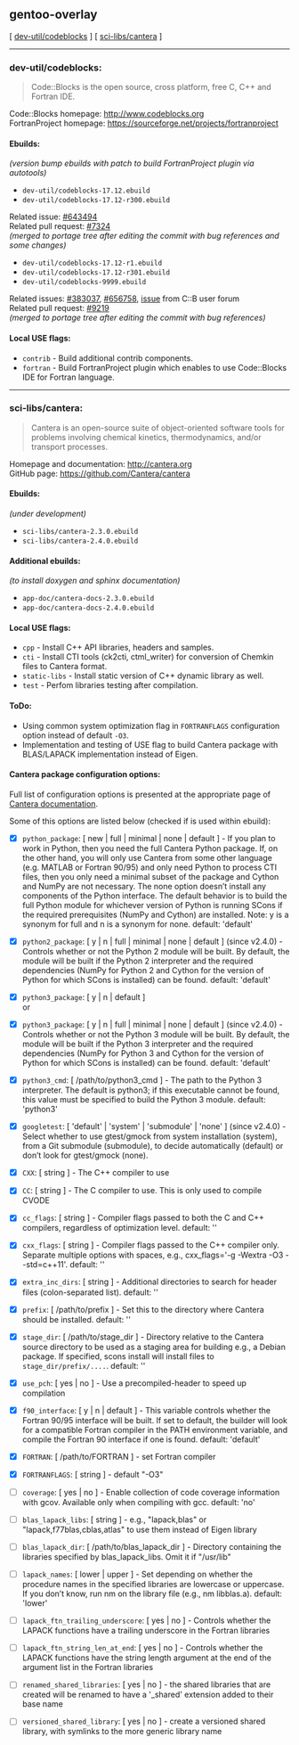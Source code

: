 ## gentoo-overlay

[ [dev-util/codeblocks](#dev-utilcodeblocks)  ] [  [sci-libs/cantera](#sci-libscantera) ]

***

### dev-util/codeblocks:  

> Code::Blocks is the open source, cross platform, free C, C++ and Fortran IDE.

Code::Blocks homepage: http://www.codeblocks.org  
FortranProject homepage: https://sourceforge.net/projects/fortranproject  


#### Ebuilds:
*(version bump ebuilds with patch to build FortranProject plugin via autotools)* 
* `dev-util/codeblocks-17.12.ebuild`  
* `dev-util/codeblocks-17.12-r300.ebuild`  

Related issue: [#643494](https://bugs.gentoo.org/643494)  
Related pull request: [#7324](https://github.com/gentoo/gentoo/pull/7324)  
*(merged to portage tree after editing the commit with bug references and some changes)*  

* `dev-util/codeblocks-17.12-r1.ebuild`  
* `dev-util/codeblocks-17.12-r301.ebuild`  
* `dev-util/codeblocks-9999.ebuild`  

Related issues: [#383037](https://bugs.gentoo.org/383037), [#656758](https://bugs.gentoo.org/656758), [issue](http://forums.codeblocks.org/index.php/topic,22641.0.html) from C::B user forum  
Related pull request: [#9219](https://github.com/gentoo/gentoo/pull/9219)  
*(merged to portage tree after editing the commit with bug references)*  

#### Local USE flags:
* `contrib` - Build additional contrib components.  
* `fortran` - Build FortranProject plugin which enables to use Code::Blocks IDE for Fortran language.  

***

### sci-libs/cantera:  

> Cantera is an open-source suite of object-oriented software tools for problems involving chemical kinetics, thermodynamics, and/or transport processes.  

Homepage and documentation: http://cantera.org  
GitHub page: https://github.com/Cantera/cantera  


#### Ebuilds:
*(under development)*  
* `sci-libs/cantera-2.3.0.ebuild`  
* `sci-libs/cantera-2.4.0.ebuild`  


#### Additional ebuilds:  
*(to install doxygen and sphinx documentation)*  
* `app-doc/cantera-docs-2.3.0.ebuild`  
* `app-doc/cantera-docs-2.4.0.ebuild`  


#### Local USE flags:  

* `cpp` - Install C++ API libraries, headers and samples.  
* `cti` - Install CTI tools (ck2cti, ctml_writer) for conversion of Chemkin files to Cantera format.  
* `static-libs` - Install static version of C++ dynamic library as well.  
* `test` - Perfom libraries testing after compilation.  


#### ToDo:  
* Using common system optimization flag in `FORTRANFLAGS` configuration option instead of default `-O3`.  
* Implementation and testing of USE flag to build Cantera package with BLAS/LAPACK implementation instead of Eigen.  


#### Cantera package configuration options:
Full list of configuration options is presented at the appropriate page of [Cantera documentation](https://cantera.org/compiling/config-options.html).  

Some of this options are listed below (checked if is used within ebuild):  

* [x] `python_package`: [ new | full | minimal | none | default ] - If you plan to work in Python, then you need the full Cantera Python package. If, on the other hand, you will only use Cantera from some other language (e.g. MATLAB or Fortran 90/95) and only need Python to process CTI files, then you only need a minimal subset of the package and Cython and NumPy are not necessary. The none option doesn’t install any components of the Python interface. The default behavior is to build the full Python module for whichever version of Python is running SCons if the required prerequisites (NumPy and Cython) are installed. Note: y is a synonym for full and n is a synonym for none. default: 'default'    
* [x] `python2_package`: [ y | n | full | minimal | none | default ] (since v2.4.0) - Controls whether or not the Python 2 module will be built. By default, the module will be built if the Python 2 interpreter and the required dependencies (NumPy for Python 2 and Cython for the version of Python for which SCons is installed) can be found. default: 'default'  
* [x] `python3_package`: [ y | n | default ]  
or  
* [x] `python3_package`: [ y | n | full | minimal | none | default ] (since v2.4.0) - Controls whether or not the Python 3 module will be built. By default, the module will be built if the Python 3 interpreter and the required dependencies (NumPy for Python 3 and Cython for the version of Python for which SCons is installed) can be found. default: 'default'  
* [x] `python3_cmd`: [ /path/to/python3_cmd ] - The path to the Python 3 interpreter. The default is python3; if this executable cannot be found, this value must be specified to build the Python 3 module. default: 'python3'  

* [x] `googletest`: [ 'default' | 'system' | 'submodule' | 'none' ] (since v2.4.0) - Select whether to use gtest/gmock from system installation (system), from a Git submodule (submodule), to decide automatically (default) or don’t look for gtest/gmock (none).  

* [x] `CXX`: [ string ] - The C++ compiler to use  
* [x] `CC`: [ string ] - The C compiler to use. This is only used to compile CVODE  
* [x] `cc_flags`: [ string ] - Compiler flags passed to both the C and C++ compilers, regardless of optimization level. default: ''  
* [x] `cxx_flags`: [ string ] - Compiler flags passed to the C++ compiler only. Separate multiple options with spaces, e.g., cxx_flags='-g -Wextra -O3 --std=c++11'. default: ''  
* [x] `extra_inc_dirs`: [ string ] - Additional directories to search for header files (colon-separated list). default: ''  

* [x] `prefix`: [ /path/to/prefix ] - Set this to the directory where Cantera should be installed. default: ''  
* [x] `stage_dir`: [ /path/to/stage_dir ] - Directory relative to the Cantera source directory to be used as a staging area for building e.g., a Debian package. If specified, scons install will install files to `stage_dir/prefix/....`. default: ''  

* [x] `use_pch`: [ yes | no ] - Use a precompiled-header to speed up compilation  

* [x] `f90_interface`: [ y | n | default ] - This variable controls whether the Fortran 90/95 interface will be built. If set to default, the builder will look for a compatible Fortran compiler in the PATH environment variable, and compile the Fortran 90 interface if one is found. default: 'default'  

* [x] `FORTRAN`: [ /path/to/FORTRAN ] - set Fortran compiler  
* [x] `FORTRANFLAGS`: [ string ] - default "-O3"  

* [ ] `coverage`: [ yes | no ] - Enable collection of code coverage information with gcov. Available only when compiling with gcc. default: 'no'  

* [ ] `blas_lapack_libs`: [ string ] - e.g., "lapack,blas" or "lapack,f77blas,cblas,atlas" to use them instead of Eigen library  
* [ ] `blas_lapack_dir`: [ /path/to/blas_lapack_dir ] - Directory containing the libraries specified by blas_lapack_libs. Omit it if "/usr/lib"  
* [ ] `lapack_names`: [ lower | upper ] - Set depending on whether the procedure names in the specified libraries are lowercase or uppercase. If you don’t know, run nm on the library file (e.g., nm libblas.a). default: 'lower'  
* [ ] `lapack_ftn_trailing_underscore`: [ yes | no ] - Controls whether the LAPACK functions have a trailing underscore in the Fortran libraries  
* [ ] `lapack_ftn_string_len_at_end`: [ yes | no ] - Controls whether the LAPACK functions have the string length argument at the end of the argument list in the Fortran libraries  

* [ ] `renamed_shared_libraries`: [ yes | no ] - the shared libraries that are created will be renamed to have a '_shared' extension added to their base name  
* [ ] `versioned_shared_library`: [ yes | no ] - create a versioned shared library, with symlinks to the more generic library name  

